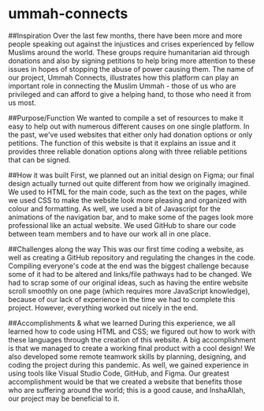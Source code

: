 # ummah-connects

##Inspiration
Over the last few months, there have been more and more people speaking out against the injustices and crises experienced by fellow Muslims around the world. These groups require humanitarian aid through donations and also by signing petitions to help bring more attention to these issues in hopes of stopping the abuse of power causing them. The name of our project, Ummah Connects, illustrates how this platform can play an important role in connecting the Muslim Ummah - those of us who are privileged and can afford to give a helping hand, to those who need it from us most.

##Purpose/Function
We wanted to compile a set of resources to make it easy to help out with numerous different causes on one single platform. In the past, we've used websites that either only had donation options or only petitions. The function of this website is that it explains an issue and it provides three reliable donation options along with three reliable petitions that can be signed.

##How it was built
First, we planned out an initial design on Figma; our final design actually turned out quite different from how we originally imagined. We used to HTML for the main code, such as the text on the pages, while we used CSS to make the website look more pleasing and organized with colour and formatting. As well, we used a bit of Javascript for the animations of the navigation bar, and to make some of the pages look more professional like an actual website. We used GitHub to share our code between team members and to have our work all in one place.

##Challenges along the way
This was our first time coding a website, as well as creating a GitHub repository and regulating the changes in the code. Compiling everyone's code at the end was the biggest challenge because some of it had to be altered and links/file pathways had to be changed. We had to scrap some of our original ideas, such as having the entire website scroll smoothly on one page (which requires more JavaScript knowledge), because of our lack of experience in the time we had to complete this project. However, everything worked out nicely in the end.

##Accomplishments & what we learned
During this experience, we all learned how to code using HTML and CSS; we figured out how to work with these languages through the creation of this website. A big accomplishment is that we managed to create a working final product with a cool design! We also developed some remote teamwork skills by planning, designing, and coding the project during this pandemic. As well, we gained experience in using tools like Visual Studio Code, GitHub, and Figma. Our greatest accomplishment would be that we created a website that benefits those who are suffering around the world; this is a good cause, and InshaAllah, our project may be beneficial to it.
